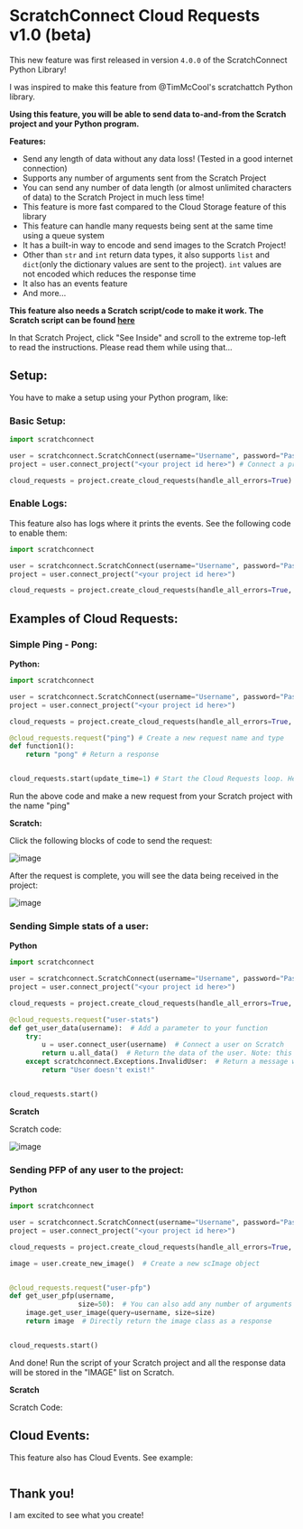 # ScratchConnect Cloud Requests v1.0 (beta)

This new feature was first released in version ```4.0.0``` of the ScratchConnect Python Library!

I was inspired to make this feature from @TimMcCool's scratchattch Python library.

**Using this feature, you will be able to send data to-and-from the Scratch project and your Python program.**

**Features:**
* Send any length of data without any data loss! (Tested in a good internet connection)
* Supports any number of arguments sent from the Scratch Project
* You can send any number of data length (or almost unlimited characters of data) to the Scratch Project in much less time!
* This feature is more fast compared to the Cloud Storage feature of this library
* This feature can handle many requests being sent at the same time using a queue system
* It has a built-in way to encode and send images to the Scratch Project!
* Other than ```str``` and ```int``` return data types, it also supports ```list``` and ```dict```(only the dictionary values are sent to the project). ```int``` values are not encoded which reduces the response time
* It also has an events feature
* And more...

**This feature also needs a Scratch script/code to make it work. The Scratch script can be found [here](https://scratch.mit.edu/projects/720252660/)**

In that Scratch Project, click "See Inside" and scroll to the extreme top-left to read the instructions. Please read them while using that...

## Setup:
You have to make a setup using your Python program, like:

### Basic Setup:
```python
import scratchconnect

user = scratchconnect.ScratchConnect(username="Username", password="Password")
project = user.connect_project("<your project id here>") # Connect a project

cloud_requests = project.create_cloud_requests(handle_all_errors=True) # Create a new cloud request. Set the "handle_all_errors" parameter to True if you want to handle all errors...
```

### Enable Logs:
This feature also has logs where it prints the events. See the following code to enable them:
```python
import scratchconnect

user = scratchconnect.ScratchConnect(username="Username", password="Password")
project = user.connect_project("<your project id here>")

cloud_requests = project.create_cloud_requests(handle_all_errors=True, print_logs=True) # Enable the logs by setting the "print_logs" parameter to True
```

## Examples of Cloud Requests:
### Simple Ping - Pong:

**Python:**

```python
import scratchconnect

user = scratchconnect.ScratchConnect(username="Username", password="Password")
project = user.connect_project("<your project id here>")

cloud_requests = project.create_cloud_requests(handle_all_errors=True, print_logs=True)

@cloud_requests.request("ping") # Create a new request name and type
def function1():
    return "pong" # Return a response


cloud_requests.start(update_time=1) # Start the Cloud Requests loop. Here "update_time" is the time after which the cloud request loop should look for a new request
```

Run the above code and make a new request from your Scratch project with the name "ping"

**Scratch:**

Click the following blocks of code to send the request:

![image](https://user-images.githubusercontent.com/70252606/208305060-5e55be1b-7304-4f77-9358-d4c0dedd319f.png)

After the request is complete, you will see the data being received in the project:

![image](https://user-images.githubusercontent.com/70252606/208305350-d72f9c48-6835-4437-a550-9999cc85bec3.png)


### Sending Simple stats of a user:

**Python**

```python
import scratchconnect

user = scratchconnect.ScratchConnect(username="Username", password="Password")
project = user.connect_project("<your project id here>")

cloud_requests = project.create_cloud_requests(handle_all_errors=True, print_logs=True)

@cloud_requests.request("user-stats")
def get_user_data(username):  # Add a parameter to your function
    try:
        u = user.connect_user(username)  # Connect a user on Scratch
        return u.all_data()  # Return the data of the user. Note: this function returns the data in dict form and the cloud requests only sends the values of that dict in list form
    except scratchconnect.Exceptions.InvalidUser:  # Return a message when the user was not found
        return "User doesn't exist!"


cloud_requests.start()
```

**Scratch**

Scratch code:

![image](https://user-images.githubusercontent.com/70252606/208306894-0310b348-b9d6-4638-bc30-7587fe8b28c9.png)

### Sending PFP of any user to the project:

**Python**

```python
import scratchconnect

user = scratchconnect.ScratchConnect(username="Username", password="Password")
project = user.connect_project("<your project id here>")

cloud_requests = project.create_cloud_requests(handle_all_errors=True, print_logs=True)

image = user.create_new_image()  # Create a new scImage object


@cloud_requests.request("user-pfp")
def get_user_pfp(username,
                 size=50):  # You can also add any number of arguments to your function! And default values too!
    image.get_user_image(query=username, size=size)
    return image  # Directly return the image class as a response


cloud_requests.start()
```
And done! Run the script of your Scratch project and all the response data will be stored in the "IMAGE" list on Scratch.

**Scratch**

Scratch Code:



## Cloud Events:
This feature also has Cloud Events. See example:
```python
```

## Thank you!
I am excited to see what you create!
